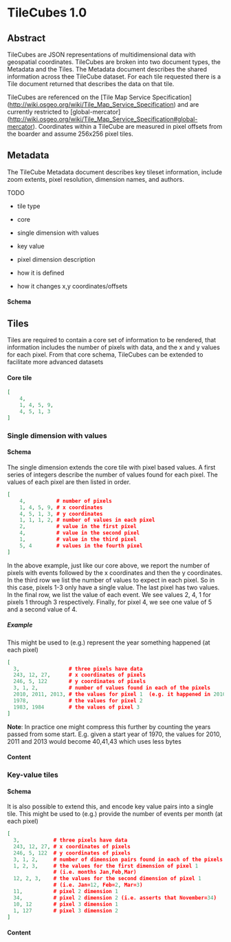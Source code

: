 # TileCubes 1.0

## Abstract

TileCubes are JSON representations of multidimensional data with
geospatial coordinates. TileCubes are broken into two document types,
the Metadata and the Tiles. The Metadata document describes the shared
information across thee TileCube dataset. For each tile requested there
is a Tile document returned that describes the data on that tile.

TileCubes are referenced on the [Tile Map Service Specification]
(http://wiki.osgeo.org/wiki/Tile_Map_Service_Specification)
and are currently restricted to [global-mercator]
(http://wiki.osgeo.org/wiki/Tile_Map_Service_Specification#global-mercator).
Coordinates within a TileCube are measured in pixel offsets from the
boarder and assume 256x256 pixel tiles.

## Metadata

The TileCube Metadata document describes key tileset information,
include zoom extents, pixel resolution, dimension names, and authors.

TODO

* tile type
 * core
 * single dimension with values
 * key value

* pixel dimension description
 * how it is defined
 * how it changes x,y coordinates/offsets


#### Schema

## Tiles

Tiles are required to contain a core set of information to be rendered,
that information includes the number of pixels with data, and the x and
y values for each pixel. From that core schema, TileCubes can be extended
to facilitate more advanced datasets

#### Core tile

```json
[
	4,
	1, 4, 5, 9,
	4, 5, 1, 3
]
```

### Single dimension with values

#### Schema

The single dimension extends the core tile with pixel based values. A
first series of integers describe the number of values found for each
pixel. The values of each pixel are then listed in order.


```json
[
	4,          # number of pixels
	1, 4, 5, 9, # x coordinates
	4, 5, 1, 3, # y coordinates
	1, 1, 1, 2, # number of values in each pixel
	2,          # value in the first pixel
	4,          # value in the second pixel
	1,          # value in the third pixel
	5, 4        # values in the fourth pixel
]
```

In the above example, just like our core above, we report the number
of pixels with events followed by the x coordinates and then the y
coordinates. In the third row we list the number of values to expect in
each pixel. So in this case, pixels 1-3 only have a single value. The
last pixel has two values. In the final row, we list the value of each
event. We see values 2, 4, 1 for pixels 1 through 3 respectively. Finally,
for pixel 4, we see one value of 5 and a second value of 4.

##### Example

This might be used to (e.g.) represent the year something happened (at each pixel)

```json
[
  3,                # three pixels have data
  243, 12, 27,      # x coordinates of pixels
  246, 5, 122       # y coordinates of pixels
  3, 1, 2,          # number of values found in each of the pixels
  2010, 2011, 2013, # the values for pixel 1  (e.g. it happened in 2010, 2011 and 2013)
  1978,             # the values for pixel 2
  1983, 1984        # the values of pixel 3
]
```

**Note**: In practice one might compress this further by counting the
          years passed from some start.  E.g. given a start year of 1970,
          the values for 2010, 2011 and 2013 would become 40,41,43 which
          uses less bytes

#### Content

### Key-value tiles

#### Schema

It is also possible to extend this, and encode key value pairs into a
single tile.  This might be used to (e.g.) provide the number of events
per month (at each pixel)

```json
[
  3,           # three pixels have data
  243, 12, 27, # x coordinates of pixels
  246, 5, 122  # y coordinates of pixels
  3, 1, 2,     # number of dimension pairs found in each of the pixels
  1, 2, 3,     # the values for the first dimension of pixel 1
               # (i.e. months Jan,Feb,Mar)
  12, 2, 3,    # the values for the second dimension of pixel 1
               # (i.e. Jan=12, Feb=2, Mar=3)
  11,          # pixel 2 dimension 1
  34,          # pixel 2 dimension 2 (i.e. asserts that November=34)
  10, 12       # pixel 3 dimension 1
  1, 127       # pixel 3 dimension 2
]
```

#### Content

